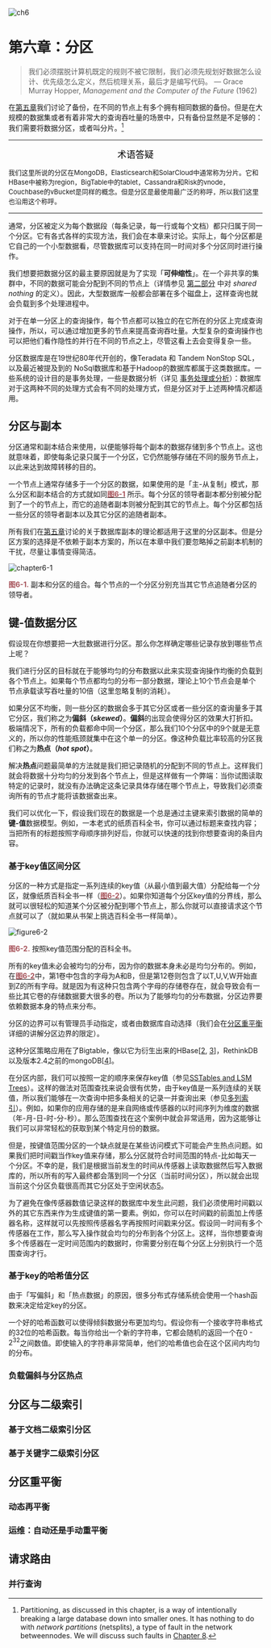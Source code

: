 ![ch6](../img/chapter6.png)

# 第六章：分区

> 我们必须摆脱计算机既定的规则不被它限制，我们必须先规划好数据怎么设计、优先级怎么定义，然后梳理关系，最后才是编写代码。
> — Grace Murray Hopper, *Management and the Computer of the Future* (1962)

在[第五章](chapter5.md)我们讨论了备份，在不同的节点上有多个拥有相同数据的备份。但是在大规模的数据集或者有着非常大的查询吞吐量的场景中，只有备份显然是不足够的：我们需要将数据分区，或者叫分片。[^i]

---

<center><font face="宋体" size="4" color=black>术语答疑</font></center>

<font size=2>我们这里所说的分区在MongoDB，Elasticsearch和SolarCloud中通常称为分片。它和HBase中被称为region，BigTable中的tablet，Cassandra和Risk的vnode，Couchbase的vBucket是同样的概念。但是分区是最使用最广泛的称呼，所以我们这里也沿用这个称呼。</font>

---

[^i]: Partitioning, as discussed in this chapter, is a way of intentionally breaking a large database down into smaller ones. It has nothing to do with *network partitions* (netsplits), a type of fault in the network betweennodes. We will discuss such faults in [Chapter 8](chapter8.md).

通常，分区被定义为每个数据段（每条记录，每一行或每个文档）都只归属于同一个分区。它有各式各样的实现方法，我们会在本章来讨论。实际上，每个分区都是它自己的一个小型数据看，尽管数据库可以支持在同一时间对多个分区同时进行操作。

我们想要把数据分区的最主要原因就是为了实现「**可伸缩性**」。在一个非共享的集群中，不同的数据可能会分配到不同的节点上（详情参见 [第二部分](#part2.md) 中对 *shared nothing* 的定义）。因此，大型数据库一般都会部署在多个磁盘上，这样查询也就会负载到多个处理进程中。

对于在单一分区上的查询操作，每个节点都可以独立的在它所在的分区上完成查询操作，所以，可以通过增加更多的节点来提高查询吞吐量。大型复杂的查询操作也可以把他们看作隐性的并行在不同的节点之上，尽管这看上去会变得复杂一些。

分区数据库是在19世纪80年代开创的，像Teradata 和 Tandem NonStop SQL，以及最近被提及到的 NoSql数据库和基于Hadoop的数据库都属于这类数据库。一些系统的设计目的是事务处理，一些是数据分析（详见 [事务处理或分析](#part3.md)）：数据库对于这两种不同的处理方式会有不同的处理方式，但是分区对于上述两种情况都适用。

## **分区与副本**

分区通常和副本结合来使用，以便能够将每个副本的数据存储到多个节点上。这也就意味着，即使每条记录只属于一个分区，它仍然能够存储在不同的服务节点上，以此来达到故障转移的目的。

一个节点上通常存储多于一个分区的数据，如果使用的是「主-从复制」模式，那么分区和副本结合的方式就如同[<font color="#A7535A">**图6-1**</font>](#figure6-1) 所示。每个分区的领导者副本都分别被分配到了一个的节点上，而它的追随者副本则被分配到其它的节点上。每个分区都包括一些分区的领导者副本以及其它分区的追随者副本。

所有我们在[第五章](#chapter5.md)讨论的关于数据库副本的理论都适用于这里的分区副本。但是分区方案的选择是不依赖于副本方案的，所以在本章中我们要忽略掉之前副本机制的干扰，尽量让事情变得简洁。

![chapter6-1](../img/figure6-1.png)

<a id="figure6-1"><font color="#A7535A">**图6-1.**</font></a> 副本和分区的组合。每个节点的一个分区分别充当其它节点追随者分区的领导者。



## **键-值数据分区**

假设现在你想要把一大批数据进行分区。那么你怎样确定哪些记录存放到哪些节点上呢？

我们进行分区的目标就在于能够均匀的分布数据以此来实现查询操作均衡的负载到各个节点上。如果每个节点都均匀的分布一部分数据，理论上10个节点会是单个节点承载读写吞吐量的10倍（这里忽略复制的消耗）。

如果分区不均衡，则一些分区的数据会多于其它分区或者一些分区的查询量多于其它分区，我们称之为**偏斜（*skewed*）**。**偏斜**的出现会使得分区的效果大打折扣。极端情况下，所有的负载都命中同一个分区，那么我们10个分区中的9个就是无意义的，所以你的性能瓶颈就集中在这个单一的分区。像这种负载比率较高的分区我们称之为**热点（*hot spot*）**。

解决**热点**问题最简单的方法就是我们把记录随机的分配到不同的节点上。这样我们就会将数据十分均匀的分发到各个节点上，但是这样做有一个弊端：当你试图读取特定的记录时，就没有办法确定这条记录具体存储在哪个节点上，导致我们必须查询所有的节点才能将该数据查出来。

我们可以优化一下，假设我们现在的数据是一个总是通过主键来索引数据的简单的**键-值**数据模型。例如，一本老式的纸质百科全书，你可以通过标题来查找内容；当把所有的标题按照字母顺序排列好后，你就可以快速的找到你想要查询的条目内容。

### **基于key值区间分区**

分区的一种方式是指定一系列连续的key值（从最小值到最大值）分配给每一个分区，就像纸质百科全书一样（[<font color="#A7535A">**图6-2**</font>](#figure6-2)）。如果你知道每个分区key值的分界线，那么就可以很轻松的知道某个分区被分配到哪个节点上，那么你就可以直接请求这个节点就可以了（就如果从书架上挑选百科全书一样简单）。

![figure6-2](../img/figure6-2.png)

<a id="figure6-2"><font color="#A7535A">**图6-2.**</font></a> 按照key值范围分配的百科全书。

所有的key值未必会被均匀的分布，因为你的数据本身未必是均匀分布的。例如，在[<font color="#A7535A">**图6-2**</font>](#figure6-2)中，第1卷中包含的字母为A和B，但是第12卷则包含了以T,U,V,W开始直到Z的所有字母。就是因为有这种只包含两个字母的存储卷存在，就会导致会有一些比其它卷的存储数据要大很多的卷。所以为了能够均匀的分布数据，分区边界要依赖数据本身的特点来分布。

分区的边界可以有管理员手动指定，或者由数据库自动选择（我们会在[分区重平衡](#分区重平衡)详细的讲解分区边界的限定）。

这种分区策略应用在了Bigtable，像以它为衍生出来的HBase[[2](#ch6References2), [3](#ch6References3)]，RethinkDB以及版本2.4之前的mongoDB[[4](#ch6References4)]。

在分区内部，我们可以按照一定的顺序来保存key值（参见[SSTables and LSM Trees](#)）。这样的做法对范围查找来说会很有优势，由于key值是一系列连续的关联值，所以我们能够在一次查询中把多条相关的记录一并查询出来（参见[多列索引](../part1/chapter2.md#多列索引)）。例如，如果你的应用存储的是来自网络或传感器的以时间序列为维度的数据（年-月-日-时-分-秒）。那么范围查找在这个案例中就会非常适用，因为这能够让我们可以非常轻松的获取到某个特定月份的数据。

但是，按键值范围分区的一个缺点就是在某些访问模式下可能会产生热点问题。如果我们把时间戳当作key值来存储，那么分区就符合时间范围的特点-比如每天一个分区。不幸的是，我们是根据当前发生的时间从传感器上读取数据然后写入数据库的，所以所有的写入最终都会落到同一个分区（当前时间分区），所以就会出现当前这个分区负载很高而其它分区处于空闲状态[5](#ch6References5)。

为了避免在像传感器数值记录这样的数据库中发生此问题，我们必须使用时间戳以外的其它东西来作为生成键值的第一要素。例如，你可以在时间戳的前面加上传感器名称，这样就可以先按照传感器名字再按照时间戳来分区。假设同一时间有多个传感器在工作，那么写入操作就会均匀的分布到各个分区上。这样，当你想要查询多个传感器在一定时间范围内的数据时，你需要分别在每个分区上分别执行一个范围查询才行。

### **基于key的哈希值分区**

由于「写偏斜」和「热点数据」的原因，很多分布式存储系统会使用一个hash函数来决定给定key的分区。

一个好的哈希函数可以使得倾斜数据分布更加均匀。假设你有一个接收字符串格式的32位的哈希函数。每当你给出一个新的字符串，它都会随机的返回一个在0 - $2^32$之间数值。即使输入的字符串非常简单，他们的哈希值也会在这个区间内均匀的分布。 









### **负载偏斜与分区热点**



## **分区与二级索引**

### **基于文档二级索引分区**

### **基于关键字二级索引分区**



## **分区重平衡**

### **动态再平衡**

### **运维：自动还是手动重平衡**



## **请求路由**

### **并行查询**
